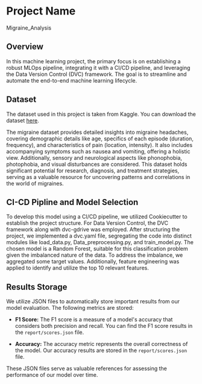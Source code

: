 # Project Name 

Migraine_Analysis

## Overview

 In this machine learning project, the primary focus is on establishing a robust MLOps pipeline, integrating it with a CI/CD pipeline, and leveraging the Data Version Control (DVC) framework. The goal is to streamline and automate the end-to-end machine learning lifecycle.

 ## Dataset

 The dataset used in this project is taken from Kaggle. You can download the dataset [here](https://www.kaggle.com/datasets/ranzeet013/migraine-dataset).



 The migraine dataset provides detailed insights into migraine headaches, covering demographic details like age, specifics of each episode (duration, frequency), and characteristics of pain (location, intensity). It also includes accompanying symptoms such as nausea and vomiting, offering a holistic view. Additionally, sensory and neurological aspects like phonophobia, photophobia, and visual disturbances are considered. This dataset holds significant potential for research, diagnosis, and treatment strategies, serving as a valuable resource for uncovering patterns and correlations in the world of migraines.


## CI-CD Pipline and Model Selection 

To develop this model using a CI/CD pipeline, we utilized Cookiecutter to establish the project structure. For Data Version Control, the DVC framework along with dvc-gdrive was employed. After structuring the project, we implemented a dvc.yaml file, segregating the code into distinct modules like load_data.py, Data_preprocessing.py, and train_model.py. The chosen model is a Random Forest, suitable for this classification problem given the imbalanced nature of the data. To address the imbalance, we aggregated some target values. Additionally, feature engineering was applied to identify and utilize the top 10 relevant features.


## Results Storage

We utilize JSON files to automatically store important results from our model evaluation. The following metrics are stored:

- **F1 Score:** The F1 score is a measure of a model's accuracy that considers both precision and recall. You can find the F1 score results in the `report/scores.json` file.

- **Accuracy:** The accuracy metric represents the overall correctness of the model. Our accuracy results are stored in the `report/scores.json` file.

These JSON files serve as valuable references for assessing the performance of our model over time.

